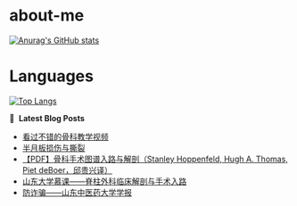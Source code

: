 # about-me
[![Anurag's GitHub stats](https://github-readme-stats.vercel.app/api?username=whitewatercn)](https://github.com/anuraghazra/github-readme-stats)

# Languages
[![Top Langs](https://github-readme-stats.vercel.app/api/top-langs/?username=whitewatercn)](https://github.com/anuraghazra/github-readme-stats)

📕 &nbsp;**Latest Blog Posts**
<!-- BLOG-POST-LIST:START -->
- [看过不错的骨科教学视频](https://forum.beginner.center/t/topic/432/13)
- [半月板损伤与撕裂](https://forum.beginner.center/t/topic/901/1)
- [【PDF】骨科手术图谱入路与解剖（Stanley Hoppenfeld, Hugh A. Thomas, Piet deBoer，邱贵兴译）](https://forum.beginner.center/t/topic/899/1)
- [山东大学慕课——脊柱外科临床解剖与手术入路](https://forum.beginner.center/t/topic/898/1)
- [防诈骗——山东中医药大学学报](https://forum.beginner.center/t/topic/896/1)
<!-- BLOG-POST-LIST:END -->
